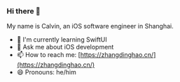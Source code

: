### Hi there 👋

My name is Calvin, an iOS software engineer in Shanghai.

- 🌱 I'm currently learning SwiftUI
- 💬 Ask me about iOS development
- 📫 How to reach me: [https://zhangdinghao.cn/](https://zhangdinghao.cn/)
- 😄 Pronouns: he/him

